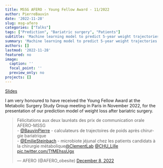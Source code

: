 ```yaml
---
title: MSSG AFERO - Young Fellow Award - 11/2022
author: PierreBauvin
date: '2022-11-28'
slug: msg-afero
categories: ["Talks"]
tags: ["Prediction", "Bariatric surgery", "Patients"]
subtitle: 'Machine learning model to predict 5-year weight trajectories'
summary: 'Machine learning model to predict 5-year weight trajectories'
authors: []
lastmod: '2022-11-28'
featured: no
image:
  caption: ''
  focal_point: ''
  preview_only: no
projects: []
---
```


[Slides](Afero_MSSG_Bauvin.pdf)

I am very honoured to have received the Young Fellow Award at the Metabolic Surgery Study Group meeting in Paris in November 2022, for the presentation of our prediction model of weight loss after bariatric surgery.

<blockquote class="twitter-tweet"><p lang="fr" dir="ltr">Félicitations aux deux lauréats des prix de communication orale AFERO-MSSG <br>- <a href="https://twitter.com/BauvinPierre?ref_src=twsrc%5Etfw">@BauvinPierre</a> - calculateurs de trajectoires de poids après chirurgie bariatrique<br>- <a href="https://twitter.com/EmilieSteinbach?ref_src=twsrc%5Etfw">@EmilieSteinbach</a> - microbiote jéjunal chez les patients candidats à la chirurgie métabolique<a href="https://twitter.com/ClementLab?ref_src=twsrc%5Etfw">@ClementLab</a> <a href="https://twitter.com/CHU_Lille?ref_src=twsrc%5Etfw">@CHU_Lille</a> <a href="https://t.co/TfMEhssUgx">pic.twitter.com/TfMEhssUgx</a></p>&mdash; AFERO (@AFERO_obesite) <a href="https://twitter.com/AFERO_obesite/status/1600844211783344128?ref_src=twsrc%5Etfw">December 8, 2022</a></blockquote> <script async src="https://platform.twitter.com/widgets.js" charset="utf-8"></script>
